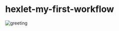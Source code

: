 # hexlet-my-first-workflow

![greeting](https://github.com/andre353/hexlet-my-first-workflow/actions/workflows/hello.yml/badge.svg)
